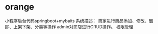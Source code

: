# orange
小程序后台代码springboot+mybaits
系统描述：
      商家进行商品添加、修改、删除、上架下架、分类等操作
      admin对商店进行CRUD操作。
      权限管理
